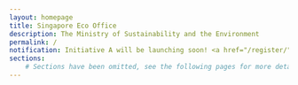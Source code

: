 ```yaml
---
layout: homepage
title: Singapore Eco Office
description: The Ministry of Sustainability and the Environment
permalink: /
notification: Initiative A will be launching soon! <a href="/register/">Register now</a>
sections:
    # Sections have been omitted, see the following pages for more details
---
```

